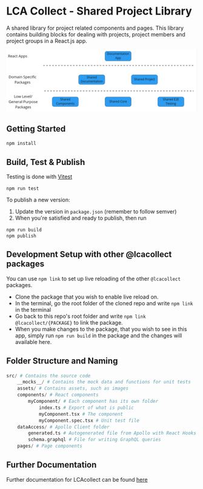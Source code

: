 # LCA Collect - Shared Project Library

A shared library for project related components and pages.
This library contains building blocks for dealing with projects, project members and project groups in a React.js app.

![LCA Collect Dependencies](./dependencies.png)

## Getting Started

```shell
npm install
```

## Build, Test & Publish

Testing is done with [Vitest](https://vitest.dev/)

```shell
npm run test
```

To publish a new version:

1. Update the version in `package.json` (remember to follow semver)
2. When you're satisfied and ready to publish, then run

```shell
npm run build
npm publish
```

## Development Setup with other @lcacollect packages

You can use `npm link` to set up live reloading of the other `@lcacollect` packages.

- Clone the package that you wish to enable live reload on.
- In the terminal, go the root folder of the cloned repo and write `npm link` in the terminal
- Go back to this repo's root folder and write `npm link @lcacollect/{PACKAGE}` to link the package.
- When you make changes to the package, that you wish to see in this app, simply run `npm run build` in the package and
  the changes will available here.

## Folder Structure and Naming
```python
src/ # Contains the source code
    __mocks__/ # Contains the mock data and functions for unit tests
    assets/ # Contains assets, such as images
    components/ # React components
        myComponent/ # Each component has its own folder
            index.ts # Export of what is public
            myComponent.tsx # The component
            myComponent.spec.tsx # Unit test file
    dataAccess/ # Apollo Client folder
        generated.ts # Autogenerated file from Apollo with React Hooks for data fetching
        schema.graphql # File for writing GraphQL queries
    pages/ # Page components
```

## Further Documentation

Further documentation for LCAcollect can be found [here](https://github.com/lcacollect/.github/blob/main/wiki/README.md)
